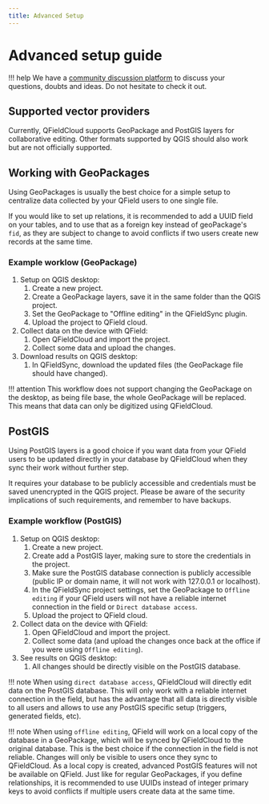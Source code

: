 ```yaml
---
title: Advanced Setup
---
```


# Advanced setup guide

!!! help
    We have a [community discussion platform](https://github.com/opengisch/qfieldcloud/discussions) to discuss your questions, doubts and ideas. Do not hesitate to check it out.


## Supported vector providers

Currently, QFieldCloud supports GeoPackage and PostGIS layers for collaborative editing. Other formats supported by QGIS should also work but are not officially supported.

## Working with GeoPackages

Using GeoPackages is usually the best choice for a simple setup to centralize data collected by your QField users to one single file.

If you would like to set up relations, it is recommended to add a UUID field on your tables, and to use that as a foreign key instead of geoPackage's `fid`, as they are subject to change to avoid conflicts if two users create new records at the same time.

### Example worklow (GeoPackage)

1. Setup on QGIS desktop:
    1. Create a new project.
    2. Create a GeoPackage layers, save it in the same folder than the QGIS project.
    3. Set the GeoPackage to "Offline editing" in the QFieldSync plugin.
    4. Upload the project to QField cloud.
2. Collect data on the device with QField:
    1. Open QFieldCloud and import the project.
    2. Collect some data and upload the changes.
3. Download results on QGIS desktop:
    1. In QFieldSync, download the updated files (the GeoPackage file should have changed).

!!! attention
    This workflow does not support changing the GeoPackage on the desktop, as being file base, the whole GeoPackage will be replaced. This means that data can only be digitized using QFieldCloud.


## PostGIS

Using PostGIS layers is a good choice if you want data from your QField users to be updated directly in your database by QFieldCloud when they sync their work without further step.

It requires your database to be publicly accessible and credentials must be saved unencrypted in the QGIS project. Please be aware of the security implications of such requirements, and remember to have backups.

### Example workflow (PostGIS)

1. Setup on QGIS desktop:
    1. Create a new project.
    2. Create add a PostGIS layer, making sure to store the credentials in the project.
    3. Make sure the PostGIS database connection is publicly accessible (public IP or domain name, it will not work with 127.0.0.1 or localhost).
    4. In the QFieldSync project settings, set the GeoPackage to `Offline editing` if your QField users will not have a reliable internet connection in the field or `Direct database access`.
    5. Upload the project to QField cloud.
2. Collect data on the device with QField:
    1. Open QFieldCloud and import the project.
    2. Collect some data (and upload the changes once back at the office if you were using `Offline editing`).
3. See results on QGIS desktop:
    1. All changes should be directly visible on the PostGIS database.

!!! note
    When using `direct database access`, QFieldCloud will directly edit data on the PostGIS database. This will only work with a reliable internet connection in the field, but has the advantage that all data is directly visible to all users and allows to use any PostGIS specific setup (triggers, generated fields, etc).

!!! note
    When using `offline editing`, QField will work on a local copy of the database in a GeoPackage, which will be synced by QFieldCloud to the original database. This is the best choice if the connection in the field is not reliable. Changes will only be visible to users once they sync to QFieldCloud. As a local copy is created, advanced PostGIS features will not be available on QField. Just like for regular GeoPackages, if you define relationships, it is recommended to use UUIDs instead of integer primary keys to avoid conflicts if multiple users create data at the same time.
